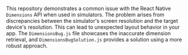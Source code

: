 This repository demonstrates a common issue with the React Native `Dimensions` API when used in simulators.  The problem arises from discrepancies between the simulator's screen resolution and the target device's resolution. This can lead to unexpected layout behavior in your app. The `DimensionsBug.js` file showcases the inaccurate dimension retrieval, and `DimensionsBugSolution.js` provides a solution using a more robust approach.